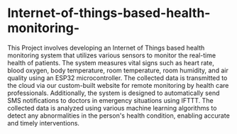 # Internet-of-things-based-health-monitoring-

This Project involves developing an Internet of Things based health monitoring system that utilizes
various sensors to monitor the real-time health of patients. The system measures vital signs such as
heart rate, blood oxygen, body temperature, room temperature, room humidity, and air quality using an
ESP32 microcontroller. The collected data is transmitted to the cloud via our custom-built website for
remote monitoring by health care professionals. Additionally, the system is designed to automatically
send SMS notifications to doctors in emergency situations using IFTTT. The collected data is analyzed
using various machine learning algorithms to detect any abnormalities in the person's health condition,
enabling accurate and timely interventions.


